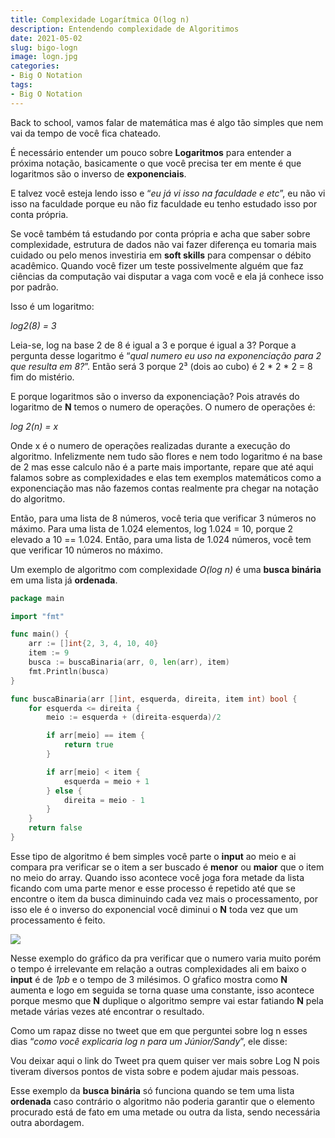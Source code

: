 ```yaml
---
title: Complexidade Logarítmica O(log n)
description: Entendendo complexidade de Algoritimos
date: 2021-05-02
slug: bigo-logn
image: logn.jpg
categories:
- Big O Notation
tags:
- Big O Notation
---
```


<meta property="og:image" content="<url>" />
<meta property="og:image:type" content="logn.jpg" />



Back to school, vamos falar de matemática mas é algo tão simples que nem vai da tempo de você fica chateado.

É necessário entender um pouco sobre **Logaritmos** para entender a próxima notação, basicamente o que você precisa ter em mente é que logaritmos são o inverso de **exponenciais**.

E talvez você esteja lendo isso e “_eu já vi isso na faculdade e etc_”, eu não vi isso na faculdade porque eu não fiz faculdade eu tenho estudado isso por conta própria.

Se você também tá estudando por conta própria e acha que saber sobre complexidade, estrutura de dados não vai fazer diferença eu tomaria mais cuidado ou pelo menos investiria em **soft skills** para compensar o débito acadêmico. Quando você fizer um teste possivelmente alguém que faz ciências da computação vai disputar a vaga com você e ela já conhece isso por padrão.

Isso é um logaritmo:

_log2(8) = 3_

Leia-se, log na base 2 de 8 é igual a 3 e porque é igual a 3?
Porque a pergunta desse logaritmo é “_qual numero eu uso na exponenciação para 2 que resulta em 8?_”.
Então será 3 porque 2³ (dois ao cubo) é 2 * 2 * 2 = 8 fim do mistério.

E porque logaritmos são o inverso da exponenciação? Pois através do logaritmo de **N** temos o numero de operações.
O numero de operações é:

_log 2(n) = x_

Onde x é o numero de operações realizadas durante a execução do algoritmo.
Infelizmente nem tudo são flores e nem todo logaritmo é na base de 2 mas esse calculo não é a parte mais importante, repare que até aqui falamos sobre as complexidades e elas tem exemplos matemáticos como a exponenciação mas não fazemos contas realmente pra chegar na notação do algoritmo.

Então, para uma lista de 8 números, você teria que verificar 3 números no máximo. Para uma lista de 1.024 elementos, log 1.024 = 10, porque 2 elevado a 10 == 1.024. Então, para uma lista de 1.024 números, você tem que verificar 10 números no máximo.

Um exemplo de algoritmo com complexidade _O(log n)_ é uma **busca binária** em uma lista já **ordenada**.

```go
package main

import "fmt"

func main() {
    arr := []int{2, 3, 4, 10, 40}
    item := 9
    busca := buscaBinaria(arr, 0, len(arr), item)
    fmt.Println(busca)
}

func buscaBinaria(arr []int, esquerda, direita, item int) bool {
    for esquerda <= direita {
        meio := esquerda + (direita-esquerda)/2

        if arr[meio] == item {
            return true
        }

        if arr[meio] < item {
            esquerda = meio + 1
        } else {
            direita = meio - 1
        }
    }
    return false
}
```

Esse tipo de algoritmo é bem simples você parte o **input** ao meio e ai compara pra verificar se o item a ser buscado é **menor** ou **maior** que o item no meio do array. Quando isso acontece você joga fora metade da lista ficando com uma parte menor e esse processo é repetido até que se encontre o item da busca diminuindo cada vez mais o processamento, por isso ele é o inverso do exponencial você diminui o **N** toda vez que um processamento é feito.

![](https://cdn-images-1.medium.com/max/800/1*-Xht_t2MR_IucrwskZyuzQ.png)

Nesse exemplo do gráfico da pra verificar que o numero varia muito porém o tempo é irrelevante em relação a outras complexidades ali em baixo o **input** é de _1pb_ e o tempo de 3 milésimos. O gŕafico mostra como **N** aumenta e logo em seguida se torna quase uma constante, isso acontece porque mesmo que **N** duplique o algoritmo sempre vai estar fatiando **N** pela metade várias vezes até encontrar o resultado.

Como um rapaz disse no tweet que em que perguntei sobre log n esses dias “_como você explicaria log n para um Júnior/Sandy_”, ele disse:

Vou deixar aqui o link do Tweet pra quem quiser ver mais sobre Log N pois tiveram diversos pontos de vista sobre e podem ajudar mais pessoas.

Esse exemplo da **busca binária** só funciona quando se tem uma lista **ordenada** caso contrário o algoritmo não poderia garantir que o elemento procurado está de fato em uma metade ou outra da lista, sendo necessária outra abordagem.


